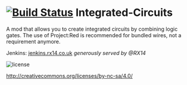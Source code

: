 [![Build Status](http://img.shields.io/jenkins/s/http/jenkins.rx14.co.uk/job/Vic/Integrated-Circuits.svg?style=flat-square)](http://jenkins.rx14.co.uk/job/Vic/job/Integrated-Circuits/)
Integrated-Circuits
===================

A mod that allows you to create integrated circuits by combining logic gates.
The use of Project:Red is recommended for bundled wires, not a requirement anymore.

Jenkins: [jenkins.rx14.co.uk](http://jenkins.rx14.co.uk)
*generously served by @RX14*

![license](https://i.creativecommons.org/l/by-nc-sa/4.0/88x31.png)

http://creativecommons.org/licenses/by-nc-sa/4.0/
